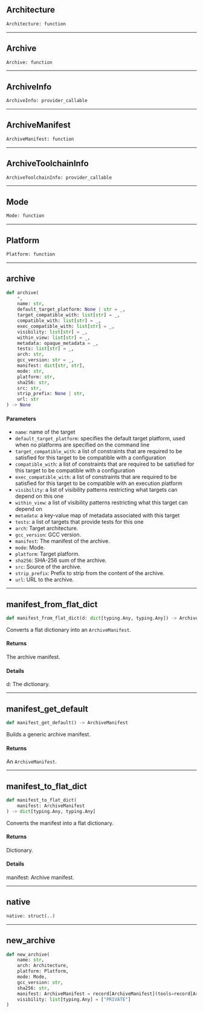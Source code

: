 ## Architecture

```python
Architecture: function
```

---
## Archive

```python
Archive: function
```

---
## ArchiveInfo

```python
ArchiveInfo: provider_callable
```

---
## ArchiveManifest

```python
ArchiveManifest: function
```

---
## ArchiveToolchainInfo

```python
ArchiveToolchainInfo: provider_callable
```

---
## Mode

```python
Mode: function
```

---
## Platform

```python
Platform: function
```

---
## archive

```python
def archive(
    *,
    name: str,
    default_target_platform: None | str = _,
    target_compatible_with: list[str] = _,
    compatible_with: list[str] = _,
    exec_compatible_with: list[str] = _,
    visibility: list[str] = _,
    within_view: list[str] = _,
    metadata: opaque_metadata = _,
    tests: list[str] = _,
    arch: str,
    gcc_version: str = _,
    manifest: dict[str, str],
    mode: str,
    platform: str,
    sha256: str,
    src: str,
    strip_prefix: None | str,
    url: str
) -> None
```

#### Parameters

* `name`: name of the target
* `default_target_platform`: specifies the default target platform, used when no platforms are specified on the command line
* `target_compatible_with`: a list of constraints that are required to be satisfied for this target to be compatible with a configuration
* `compatible_with`: a list of constraints that are required to be satisfied for this target to be compatible with a configuration
* `exec_compatible_with`: a list of constraints that are required to be satisfied for this target to be compatible with an execution platform
* `visibility`: a list of visibility patterns restricting what targets can depend on this one
* `within_view`: a list of visibility patterns restricting what this target can depend on
* `metadata`: a key-value map of metadata associated with this target
* `tests`: a list of targets that provide tests for this one
* `arch`: Target architecture.
* `gcc_version`: GCC version.
* `manifest`: The manifest of the archive.
* `mode`: Mode.
* `platform`: Target platform.
* `sha256`: SHA-256 sum of the archive.
* `src`: Source of the archive.
* `strip_prefix`: Prefix to strip from the content of the archive.
* `url`: URL to the archive.


---
## manifest\_from\_flat\_dict

```python
def manifest_from_flat_dict(d: dict[typing.Any, typing.Any]) -> ArchiveManifest
```

Converts a flat dictionary into an `ArchiveManifest`.

#### Returns

The archive manifest.

#### Details

d:
    The dictionary.

---
## manifest\_get\_default

```python
def manifest_get_default() -> ArchiveManifest
```

Builds a generic archive manifest.

#### Returns

An `ArchiveManifest`.

---
## manifest\_to\_flat\_dict

```python
def manifest_to_flat_dict(
    manifest: ArchiveManifest
) -> dict[typing.Any, typing.Any]
```

Converts the manifest into a flat dictionary.

#### Returns

Dictionary.

#### Details

manifest:
    Archive manifest.

---
## native

```python
native: struct(..)
```

---
## new\_archive

```python
def new_archive(
    name: str,
    arch: Architecture,
    platform: Platform,
    mode: Mode,
    gcc_version: str,
    sha256: str,
    manifest: ArchiveManifest = record[ArchiveManifest](tools=record[ArchiveManifestTools](c_compiler="bin/gcc", cxx_compiler="bin/g++", pp_compiler="bin/cpp", linker="bin/ld", ar="bin/ar", strip="bin/strip", objcopy="bin/objcopy"), include_dir="include", lib_dir="lib", static_libs=record[ArchiveManifestLibraries](libc="lib/libc.a", libstdcxx="lib/libstdc++.a"), shared_libs=record[ArchiveManifestLibraries](libc="lib/libc.so", libstdcxx="lib/libstdc++.so")),
    visibility: list[typing.Any] = ["PRIVATE"]
)
```
